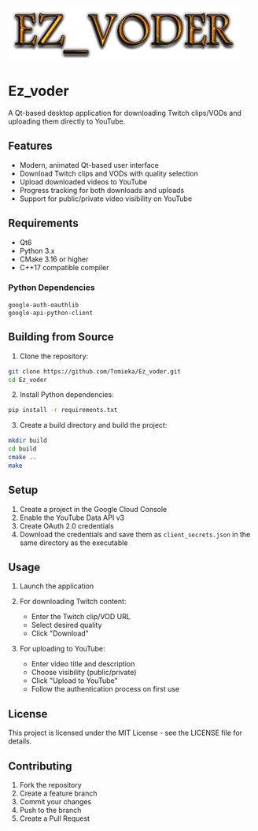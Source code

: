 ![Logo](logo.png)

# Ez_voder



A Qt-based desktop application for downloading Twitch clips/VODs and uploading them directly to YouTube.

## Features

- Modern, animated Qt-based user interface
- Download Twitch clips and VODs with quality selection
- Upload downloaded videos to YouTube
- Progress tracking for both downloads and uploads
- Support for public/private video visibility on YouTube

## Requirements

- Qt6
- Python 3.x
- CMake 3.16 or higher
- C++17 compatible compiler

### Python Dependencies
```
google-auth-oauthlib
google-api-python-client
```

## Building from Source

1. Clone the repository:
```bash
git clone https://github.com/Tomieka/Ez_voder.git
cd Ez_voder
```

2. Install Python dependencies:
```bash
pip install -r requirements.txt
```

3. Create a build directory and build the project:
```bash
mkdir build
cd build
cmake ..
make
```

## Setup

1. Create a project in the Google Cloud Console
2. Enable the YouTube Data API v3
3. Create OAuth 2.0 credentials
4. Download the credentials and save them as `client_secrets.json` in the same directory as the executable

## Usage

1. Launch the application
2. For downloading Twitch content:
   - Enter the Twitch clip/VOD URL
   - Select desired quality
   - Click "Download"

3. For uploading to YouTube:
   - Enter video title and description
   - Choose visibility (public/private)
   - Click "Upload to YouTube"
   - Follow the authentication process on first use

## License

This project is licensed under the MIT License - see the LICENSE file for details.

## Contributing

1. Fork the repository
2. Create a feature branch
3. Commit your changes
4. Push to the branch
5. Create a Pull Request 
